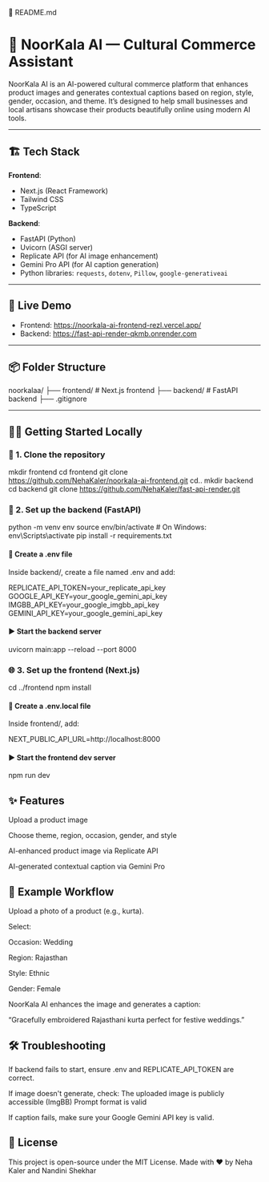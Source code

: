 
📄 README.md
# 🌸 NoorKala AI — Cultural Commerce Assistant

NoorKala AI is an AI-powered cultural commerce platform that enhances product images and generates contextual captions based on region, style, gender, occasion, and theme. It’s designed to help small businesses and local artisans showcase their products beautifully online using modern AI tools.

---

## 🏗️ Tech Stack

**Frontend**:  
- Next.js (React Framework)  
- Tailwind CSS  
- TypeScript  

**Backend**:  
- FastAPI (Python)  
- Uvicorn (ASGI server)  
- Replicate API (for AI image enhancement)  
- Gemini Pro API (for AI caption generation)  
- Python libraries: `requests`, `dotenv`, `Pillow`, `google-generativeai`

---

## 🚀 Live Demo 

- Frontend: https://noorkala-ai-frontend-rezl.vercel.app/
- Backend: https://fast-api-render-qkmb.onrender.com 

---

## 📦 Folder Structure

noorkalaa/
├── frontend/ # Next.js frontend
├── backend/ # FastAPI backend
├── .gitignore

---

## 🧑‍💻 Getting Started Locally

### 🔧 1. Clone the repository

mkdir frontend 
cd frontend 
git clone https://github.com/NehaKaler/noorkala-ai-frontend.git
cd..
mkdir backend
cd backend 
git clone https://github.com/NehaKaler/fast-api-render.git

### 🧠 2. Set up the backend (FastAPI)

<!-- make sure you in backend folder -->
python -m venv env
source env/bin/activate  # On Windows: env\Scripts\activate
pip install -r requirements.txt

 #### 🔐 Create a .env file
Inside backend/, create a file named .env and add:

REPLICATE_API_TOKEN=your_replicate_api_key
GOOGLE_API_KEY=your_google_gemini_api_key
IMGBB_API_KEY=your_google_imgbb_api_key
GEMINI_API_KEY=your_google_gemini_api_key

<!-- we have already added API keys for the evaluation running purpose -->

 #### ▶️ Start the backend server

uvicorn main:app --reload --port 8000

<!-- Backend runs at: http://localhost:8000 -->

### 🌐 3. Set up the frontend (Next.js)

cd ../frontend
npm install

#### 🔐 Create a .env.local file

Inside frontend/, add:

NEXT_PUBLIC_API_URL=http://localhost:8000

#### ▶️ Start the frontend dev server 

npm run dev

<!-- Frontend runs at: http://localhost:3000 -->

 ## ✨ Features
Upload a product image

Choose theme, region, occasion, gender, and style

AI-enhanced product image via Replicate API

AI-generated contextual caption via Gemini Pro

 ## 🧪 Example Workflow
Upload a photo of a product (e.g., kurta).

Select:

Occasion: Wedding

Region: Rajasthan

Style: Ethnic

Gender: Female

NoorKala AI enhances the image and generates a caption:

“Gracefully embroidered Rajasthani kurta perfect for festive weddings.”

 ## 🛠️ Troubleshooting
If backend fails to start, ensure .env and REPLICATE_API_TOKEN are correct.

If image doesn't generate, check:
    The uploaded image is publicly accessible (ImgBB)
    Prompt format is valid

If caption fails, make sure your Google Gemini API key is valid.

 ## 📜 License
This project is open-source under the MIT License.
Made with ❤️ by Neha Kaler and Nandini Shekhar
